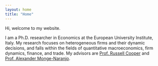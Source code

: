 ```yaml
---
layout: home
title: "Home"
---
```


Hi, welcome to my website.

I am a Ph.D. researcher in Economics at the European University Institute, Italy. My research focuses on heterogeneous firms and their dynamic decisions, and falls within the fields of quantitative macroeconomics, firm dynamics, finance, and trade. My advisors are [Prof. Russell Cooper](https://www.eui.eu/people?id=russell-cooper) and [Prof. Alexander Monge-Naranjo](https://www.eui.eu/people?id=alexander-monge-naranjo).
